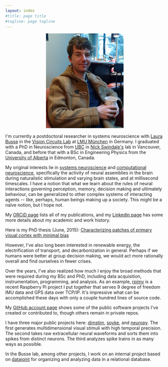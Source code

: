 ```yaml
---
layout: index
#title: page title
#tagline: page tagline
---
```


<p align="center">
<img src="images/martin.jpg" alt="Martin" height="300">
</p>

I'm currently a postdoctoral researcher in systems neuroscience with [Laura
Busse](http://neuro.bio.lmu.de/research_groups/res-busse_l/index.html) in the [Vision Circuits
Lab](https://visioncircuitslab.org) at [LMU München](https://www.lmu.de) in Germany. I
graduated with a PhD in Neuroscience from [UBC](http://ubc.ca) in [Nick
Swindale's](http://swindale.ecc.ubc.ca) lab in Vancouver, Canada, and before that with a BSc
in Engineering Physics from the [University of Alberta](https://ualberta.ca) in Edmonton,
Canada.

My original interests lie in [systems
neuroscience](https://en.wikipedia.org/wiki/Systems_neuroscience) and [computational
neuroscience](https://en.wikipedia.org/wiki/Computational_neuroscience), specifically the
activity of neural assemblies in the brain during naturalistic stimulation and varying brain
states, and at millisecond timescales. I have a notion that what we learn about the rules of
neural interactions governing perception, memory, decision making and ultimately behaviour,
can be generalized to other complex systems of interacting agents -- like, perhaps, human
beings making up a society. This might be a naïve notion, but I hope not.

My [ORCiD page](https://orcid.org/0000-0002-9519-3284) lists all of my publications, and my
[Linkedin page](https://www.linkedin.com/in/mspacek) has some more details about my academic
and work history.

Here is my PhD thesis (June, 2015): [Characterizing patches of primary visual cortex with
minimal bias](mspacek_thesis.pdf)

However, I've also long been interested in renewable energy, the electrification of transport,
and decarbonization in general. Perhaps if we humans were better at group decision making, we
would act more rationally overall and find ourselves in fewer crises.

Over the years, I've also realized how much I enjoy the broad methods that were required
during my BSc and PhD, including data acquisition, instrumentation, programming, and analysis.
As an example, [rpimv](https://github.com/mspacek/rpimv) is a recent Raspberry Pi project I
put together that serves 9 degree of freedom IMU data and GPS data over TCP/IP. It's
impressive what can be accomplished these days with only a couple hundred lines of source
code.

My [GitHub account page](https://github.com/mspacek) shows some of the public software projects
I've created or contributed to, though others remain in private repos.

I have three major public projects here: [dimstim](https://dimstim.github.io),
[spyke](https://spyke.github.io), and [neuropy](https://neuropy.github.io). The first generates
multidimensional visual stimuli with high temporal precision. The second takes raw
extracellular neural waveforms and sorts them into spikes from distinct neurons. The third
analyzes spike trains in as many ways as possible.

In the Busse lab, among other projects, I work on an internal project based on
[datajoint](https://datajoint.io) for organizing and analyzing data in a relational database.
